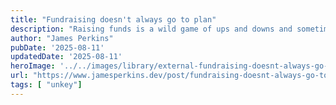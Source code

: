 ```yaml
---
title: "Fundraising doesn't always go to plan"
description: "Raising funds is a wild game of ups and downs and sometimes it doesn't truly go to plan."
author: "James Perkins"
pubDate: '2025-08-11'
updatedDate: '2025-08-11'
heroImage: '../../images/library/external-fundraising-doesnt-always-go-to-plan/banner_16_9-1.png'
url: "https://www.jamesperkins.dev/post/fundraising-doesnt-always-go-to-plan?ref=pwv.com"
tags: [ "unkey"]
---
```


